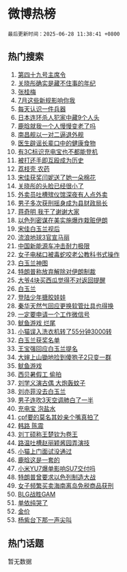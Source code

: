 # 微博热榜

`最后更新时间：2025-06-28 11:38:41 +0800`

## 热门搜索

1. [第四十九号主席令](https://m.weibo.cn/search?containerid=100103type%3D1%26t%3D10%26q%3D%23%E7%AC%AC%E5%9B%9B%E5%8D%81%E4%B9%9D%E5%8F%B7%E4%B8%BB%E5%B8%AD%E4%BB%A4%23&stream_entry_id=51&isnewpage=1&extparam=seat%3D1%26filter_type%3Drealtimehot%26stream_entry_id%3D51%26q%3D%2523%25E7%25AC%25AC%25E5%259B%259B%25E5%258D%2581%25E4%25B9%259D%25E5%258F%25B7%25E4%25B8%25BB%25E5%25B8%25AD%25E4%25BB%25A4%2523%26dgr%3D0%26cate%3D10103%26c_type%3D51%26pos%3D0%26display_time%3D1751081920%26pre_seqid%3D17510819200130160203617)
1. [关晓彤确实是藏不住事的年纪](https://m.weibo.cn/search?containerid=100103type%3D1%26t%3D10%26q%3D%23%E5%85%B3%E6%99%93%E5%BD%A4%E7%A1%AE%E5%AE%9E%E6%98%AF%E8%97%8F%E4%B8%8D%E4%BD%8F%E4%BA%8B%E7%9A%84%E5%B9%B4%E7%BA%AA%23&stream_entry_id=31&isnewpage=1&extparam=seat%3D1%26realpos%3D1%26q%3D%2523%25E5%2585%25B3%25E6%2599%2593%25E5%25BD%25A4%25E7%25A1%25AE%25E5%25AE%259E%25E6%2598%25AF%25E8%2597%258F%25E4%25B8%258D%25E4%25BD%258F%25E4%25BA%258B%25E7%259A%2584%25E5%25B9%25B4%25E7%25BA%25AA%2523%26dgr%3D0%26band_rank%3D1%26filter_type%3Drealtimehot%26flag%3D1%26lcate%3D5001%26c_type%3D31%26cate%3D5001%26stream_entry_id%3D31%26pos%3D0%26display_time%3D1751081920%26pre_seqid%3D17510819200130160203617)
1. [张桂梅](https://m.weibo.cn/search?containerid=100103type%3D1%26t%3D10%26q%3D%E5%BC%A0%E6%A1%82%E6%A2%85&stream_entry_id=31&isnewpage=1&extparam=seat%3D1%26realpos%3D2%26q%3D%25E5%25BC%25A0%25E6%25A1%2582%25E6%25A2%2585%26dgr%3D0%26band_rank%3D2%26filter_type%3Drealtimehot%26flag%3D16%26lcate%3D5001%26c_type%3D31%26cate%3D5001%26stream_entry_id%3D31%26pos%3D1%26display_time%3D1751081920%26pre_seqid%3D17510819200130160203617)
1. [7月这些新规影响你我](https://m.weibo.cn/search?containerid=100103type%3D1%26t%3D10%26q%3D%237%E6%9C%88%E8%BF%99%E4%BA%9B%E6%96%B0%E8%A7%84%E5%BD%B1%E5%93%8D%E4%BD%A0%E6%88%91%23&stream_entry_id=31&isnewpage=1&extparam=seat%3D1%26realpos%3D3%26q%3D%25237%25E6%259C%2588%25E8%25BF%2599%25E4%25BA%259B%25E6%2596%25B0%25E8%25A7%2584%25E5%25BD%25B1%25E5%2593%258D%25E4%25BD%25A0%25E6%2588%2591%2523%26dgr%3D0%26band_rank%3D3%26filter_type%3Drealtimehot%26flag%3D0%26lcate%3D5001%26c_type%3D31%26cate%3D5001%26stream_entry_id%3D31%26pos%3D2%26display_time%3D1751081920%26pre_seqid%3D17510819200130160203617)
1. [每天认识一件兵器](https://m.weibo.cn/search?containerid=100103type%3D1%26t%3D10%26q%3D%23%E6%AF%8F%E5%A4%A9%E8%AE%A4%E8%AF%86%E4%B8%80%E4%BB%B6%E5%85%B5%E5%99%A8%23&stream_entry_id=31&isnewpage=1&extparam=seat%3D1%26stream_entry_id%3D31%26q%3D%2523%25E6%25AF%258F%25E5%25A4%25A9%25E8%25AE%25A4%25E8%25AF%2586%25E4%25B8%2580%25E4%25BB%25B6%25E5%2585%25B5%25E5%2599%25A8%2523%26dgr%3D0%26band_rank%3D4%26filter_type%3Drealtimehot%26is_ad_pos%3D1%26lcate%3D5001%26adid%3D292120%26cate%3D5001%26pos%3D3%26c_type%3D31%26display_time%3D1751081920%26pre_seqid%3D17510819200130160203617)
1. [日本连环杀人犯家中藏9个人头](https://m.weibo.cn/search?containerid=100103type%3D1%26t%3D10%26q%3D%23%E6%97%A5%E6%9C%AC%E8%BF%9E%E7%8E%AF%E6%9D%80%E4%BA%BA%E7%8A%AF%E5%AE%B6%E4%B8%AD%E8%97%8F9%E4%B8%AA%E4%BA%BA%E5%A4%B4%23&stream_entry_id=31&isnewpage=1&extparam=seat%3D1%26realpos%3D4%26q%3D%2523%25E6%2597%25A5%25E6%259C%25AC%25E8%25BF%259E%25E7%258E%25AF%25E6%259D%2580%25E4%25BA%25BA%25E7%258A%25AF%25E5%25AE%25B6%25E4%25B8%25AD%25E8%2597%258F9%25E4%25B8%25AA%25E4%25BA%25BA%25E5%25A4%25B4%2523%26dgr%3D0%26band_rank%3D4%26filter_type%3Drealtimehot%26flag%3D2%26lcate%3D5001%26c_type%3D31%26cate%3D5001%26stream_entry_id%3D31%26pos%3D4%26display_time%3D1751081920%26pre_seqid%3D17510819200130160203617)
1. [鹿晗就我一个人慢慢变老了吗](https://m.weibo.cn/search?containerid=100103type%3D1%26t%3D10%26q%3D%23%E9%B9%BF%E6%99%97%E5%B0%B1%E6%88%91%E4%B8%80%E4%B8%AA%E4%BA%BA%E6%85%A2%E6%85%A2%E5%8F%98%E8%80%81%E4%BA%86%E5%90%97%23&stream_entry_id=31&isnewpage=1&extparam=seat%3D1%26realpos%3D5%26q%3D%2523%25E9%25B9%25BF%25E6%2599%2597%25E5%25B0%25B1%25E6%2588%2591%25E4%25B8%2580%25E4%25B8%25AA%25E4%25BA%25BA%25E6%2585%25A2%25E6%2585%25A2%25E5%258F%2598%25E8%2580%2581%25E4%25BA%2586%25E5%2590%2597%2523%26dgr%3D0%26band_rank%3D5%26filter_type%3Drealtimehot%26flag%3D2%26lcate%3D5001%26c_type%3D31%26cate%3D5001%26stream_entry_id%3D31%26pos%3D5%26display_time%3D1751081920%26pre_seqid%3D17510819200130160203617)
1. [南昌舰以一对二逼退外舰](https://m.weibo.cn/search?containerid=100103type%3D1%26t%3D10%26q%3D%23%E5%8D%97%E6%98%8C%E8%88%B0%E4%BB%A5%E4%B8%80%E5%AF%B9%E4%BA%8C%E9%80%BC%E9%80%80%E5%A4%96%E8%88%B0%23&stream_entry_id=31&isnewpage=1&extparam=seat%3D1%26realpos%3D6%26q%3D%2523%25E5%258D%2597%25E6%2598%258C%25E8%2588%25B0%25E4%25BB%25A5%25E4%25B8%2580%25E5%25AF%25B9%25E4%25BA%258C%25E9%2580%25BC%25E9%2580%2580%25E5%25A4%2596%25E8%2588%25B0%2523%26dgr%3D0%26band_rank%3D6%26filter_type%3Drealtimehot%26flag%3D1%26lcate%3D5001%26c_type%3D31%26cate%3D5001%26stream_entry_id%3D31%26pos%3D6%26display_time%3D1751081920%26pre_seqid%3D17510819200130160203617)
1. [医生辟谣长辈口中的健康食物](https://m.weibo.cn/search?containerid=100103type%3D1%26t%3D10%26q%3D%23%E5%8C%BB%E7%94%9F%E8%BE%9F%E8%B0%A3%E9%95%BF%E8%BE%88%E5%8F%A3%E4%B8%AD%E7%9A%84%E5%81%A5%E5%BA%B7%E9%A3%9F%E7%89%A9%23&stream_entry_id=31&isnewpage=1&extparam=seat%3D1%26stream_entry_id%3D31%26q%3D%2523%25E5%258C%25BB%25E7%2594%259F%25E8%25BE%259F%25E8%25B0%25A3%25E9%2595%25BF%25E8%25BE%2588%25E5%258F%25A3%25E4%25B8%25AD%25E7%259A%2584%25E5%2581%25A5%25E5%25BA%25B7%25E9%25A3%259F%25E7%2589%25A9%2523%26dgr%3D0%26band_rank%3D7%26filter_type%3Drealtimehot%26is_ad_pos%3D1%26lcate%3D5001%26adid%3D292264%26cate%3D5001%26pos%3D7%26c_type%3D31%26display_time%3D1751081920%26pre_seqid%3D17510819200130160203617)
1. [有3C标识充电宝也不都能登机](https://m.weibo.cn/search?containerid=100103type%3D1%26t%3D10%26q%3D%23%E6%9C%893C%E6%A0%87%E8%AF%86%E5%85%85%E7%94%B5%E5%AE%9D%E4%B9%9F%E4%B8%8D%E9%83%BD%E8%83%BD%E7%99%BB%E6%9C%BA%23&stream_entry_id=31&isnewpage=1&extparam=seat%3D1%26realpos%3D7%26q%3D%2523%25E6%259C%25893C%25E6%25A0%2587%25E8%25AF%2586%25E5%2585%2585%25E7%2594%25B5%25E5%25AE%259D%25E4%25B9%259F%25E4%25B8%258D%25E9%2583%25BD%25E8%2583%25BD%25E7%2599%25BB%25E6%259C%25BA%2523%26dgr%3D0%26band_rank%3D7%26filter_type%3Drealtimehot%26flag%3D1%26lcate%3D5001%26c_type%3D31%26cate%3D5001%26stream_entry_id%3D31%26pos%3D8%26display_time%3D1751081920%26pre_seqid%3D17510819200130160203617)
1. [被打还手即互殴成为历史](https://m.weibo.cn/search?containerid=100103type%3D1%26t%3D10%26q%3D%23%E8%A2%AB%E6%89%93%E8%BF%98%E6%89%8B%E5%8D%B3%E4%BA%92%E6%AE%B4%E6%88%90%E4%B8%BA%E5%8E%86%E5%8F%B2%23&stream_entry_id=31&isnewpage=1&extparam=seat%3D1%26realpos%3D8%26q%3D%2523%25E8%25A2%25AB%25E6%2589%2593%25E8%25BF%2598%25E6%2589%258B%25E5%258D%25B3%25E4%25BA%2592%25E6%25AE%25B4%25E6%2588%2590%25E4%25B8%25BA%25E5%258E%2586%25E5%258F%25B2%2523%26dgr%3D0%26band_rank%3D8%26filter_type%3Drealtimehot%26flag%3D0%26lcate%3D5001%26c_type%3D31%26cate%3D5001%26stream_entry_id%3D31%26pos%3D9%26display_time%3D1751081920%26pre_seqid%3D17510819200130160203617)
1. [荔枝壳 农药](https://m.weibo.cn/search?containerid=100103type%3D1%26t%3D10%26q%3D%E8%8D%94%E6%9E%9D%E5%A3%B3+%E5%86%9C%E8%8D%AF&stream_entry_id=31&isnewpage=1&extparam=seat%3D1%26realpos%3D9%26q%3D%25E8%258D%2594%25E6%259E%259D%25E5%25A3%25B3%2520%25E5%2586%259C%25E8%258D%25AF%26dgr%3D0%26band_rank%3D9%26filter_type%3Drealtimehot%26flag%3D0%26lcate%3D5001%26c_type%3D31%26cate%3D5001%26stream_entry_id%3D31%26pos%3D10%26display_time%3D1751081920%26pre_seqid%3D17510819200130160203617)
1. [宋佳获奖闫妮送了她一朵棉花](https://m.weibo.cn/search?containerid=100103type%3D1%26t%3D10%26q%3D%23%E5%AE%8B%E4%BD%B3%E8%8E%B7%E5%A5%96%E9%97%AB%E5%A6%AE%E9%80%81%E4%BA%86%E5%A5%B9%E4%B8%80%E6%9C%B5%E6%A3%89%E8%8A%B1%23&stream_entry_id=31&isnewpage=1&extparam=seat%3D1%26realpos%3D10%26q%3D%2523%25E5%25AE%258B%25E4%25BD%25B3%25E8%258E%25B7%25E5%25A5%2596%25E9%2597%25AB%25E5%25A6%25AE%25E9%2580%2581%25E4%25BA%2586%25E5%25A5%25B9%25E4%25B8%2580%25E6%259C%25B5%25E6%25A3%2589%25E8%258A%25B1%2523%26dgr%3D0%26band_rank%3D10%26filter_type%3Drealtimehot%26flag%3D0%26lcate%3D5001%26c_type%3D31%26cate%3D5001%26stream_entry_id%3D31%26pos%3D11%26display_time%3D1751081920%26pre_seqid%3D17510819200130160203617)
1. [关晓彤的头脸已经很小了](https://m.weibo.cn/search?containerid=100103type%3D1%26t%3D10%26q%3D%23%E5%85%B3%E6%99%93%E5%BD%A4%E7%9A%84%E5%A4%B4%E8%84%B8%E5%B7%B2%E7%BB%8F%E5%BE%88%E5%B0%8F%E4%BA%86%23&stream_entry_id=31&isnewpage=1&extparam=seat%3D1%26realpos%3D11%26q%3D%2523%25E5%2585%25B3%25E6%2599%2593%25E5%25BD%25A4%25E7%259A%2584%25E5%25A4%25B4%25E8%2584%25B8%25E5%25B7%25B2%25E7%25BB%258F%25E5%25BE%2588%25E5%25B0%258F%25E4%25BA%2586%2523%26dgr%3D0%26band_rank%3D11%26filter_type%3Drealtimehot%26flag%3D1%26lcate%3D5001%26c_type%3D31%26cate%3D5001%26stream_entry_id%3D31%26pos%3D12%26display_time%3D1751081920%26pre_seqid%3D17510819200130160203617)
1. [外卖员吐槽殡仪馆深夜有人点外卖](https://m.weibo.cn/search?containerid=100103type%3D1%26t%3D10%26q%3D%23%E5%A4%96%E5%8D%96%E5%91%98%E5%90%90%E6%A7%BD%E6%AE%A1%E4%BB%AA%E9%A6%86%E6%B7%B1%E5%A4%9C%E6%9C%89%E4%BA%BA%E7%82%B9%E5%A4%96%E5%8D%96%23&stream_entry_id=31&isnewpage=1&extparam=seat%3D1%26realpos%3D12%26q%3D%2523%25E5%25A4%2596%25E5%258D%2596%25E5%2591%2598%25E5%2590%2590%25E6%25A7%25BD%25E6%25AE%25A1%25E4%25BB%25AA%25E9%25A6%2586%25E6%25B7%25B1%25E5%25A4%259C%25E6%259C%2589%25E4%25BA%25BA%25E7%2582%25B9%25E5%25A4%2596%25E5%258D%2596%2523%26dgr%3D0%26band_rank%3D12%26filter_type%3Drealtimehot%26flag%3D1%26lcate%3D5001%26c_type%3D31%26cate%3D5001%26stream_entry_id%3D31%26pos%3D13%26display_time%3D1751081920%26pre_seqid%3D17510819200130160203617)
1. [男子多次获刑摇身成为县财政局长](https://m.weibo.cn/search?containerid=100103type%3D1%26t%3D10%26q%3D%23%E7%94%B7%E5%AD%90%E5%A4%9A%E6%AC%A1%E8%8E%B7%E5%88%91%E6%91%87%E8%BA%AB%E6%88%90%E4%B8%BA%E5%8E%BF%E8%B4%A2%E6%94%BF%E5%B1%80%E9%95%BF%23&stream_entry_id=31&isnewpage=1&extparam=seat%3D1%26realpos%3D13%26q%3D%2523%25E7%2594%25B7%25E5%25AD%2590%25E5%25A4%259A%25E6%25AC%25A1%25E8%258E%25B7%25E5%2588%2591%25E6%2591%2587%25E8%25BA%25AB%25E6%2588%2590%25E4%25B8%25BA%25E5%258E%25BF%25E8%25B4%25A2%25E6%2594%25BF%25E5%25B1%2580%25E9%2595%25BF%2523%26dgr%3D0%26band_rank%3D13%26filter_type%3Drealtimehot%26flag%3D1%26lcate%3D5001%26c_type%3D31%26cate%3D5001%26stream_entry_id%3D31%26pos%3D14%26display_time%3D1751081920%26pre_seqid%3D17510819200130160203617)
1. [蒋奇明 我干了谢谢大家](https://m.weibo.cn/search?containerid=100103type%3D1%26t%3D10%26q%3D%E8%92%8B%E5%A5%87%E6%98%8E+%E6%88%91%E5%B9%B2%E4%BA%86%E8%B0%A2%E8%B0%A2%E5%A4%A7%E5%AE%B6&stream_entry_id=31&isnewpage=1&extparam=seat%3D1%26realpos%3D14%26q%3D%25E8%2592%258B%25E5%25A5%2587%25E6%2598%258E%2520%25E6%2588%2591%25E5%25B9%25B2%25E4%25BA%2586%25E8%25B0%25A2%25E8%25B0%25A2%25E5%25A4%25A7%25E5%25AE%25B6%26dgr%3D0%26band_rank%3D14%26filter_type%3Drealtimehot%26flag%3D1%26lcate%3D5001%26c_type%3D31%26cate%3D5001%26stream_entry_id%3D31%26pos%3D15%26display_time%3D1751081920%26pre_seqid%3D17510819200130160203617)
1. [以色列密谋在美实施爆炸栽赃伊朗](https://m.weibo.cn/search?containerid=100103type%3D1%26t%3D10%26q%3D%23%E4%BB%A5%E8%89%B2%E5%88%97%E5%AF%86%E8%B0%8B%E5%9C%A8%E7%BE%8E%E5%AE%9E%E6%96%BD%E7%88%86%E7%82%B8%E6%A0%BD%E8%B5%83%E4%BC%8A%E6%9C%97%23&stream_entry_id=31&isnewpage=1&extparam=seat%3D1%26realpos%3D15%26q%3D%2523%25E4%25BB%25A5%25E8%2589%25B2%25E5%2588%2597%25E5%25AF%2586%25E8%25B0%258B%25E5%259C%25A8%25E7%25BE%258E%25E5%25AE%259E%25E6%2596%25BD%25E7%2588%2586%25E7%2582%25B8%25E6%25A0%25BD%25E8%25B5%2583%25E4%25BC%258A%25E6%259C%2597%2523%26dgr%3D0%26band_rank%3D15%26filter_type%3Drealtimehot%26flag%3D1%26lcate%3D5001%26c_type%3D31%26cate%3D5001%26stream_entry_id%3D31%26pos%3D16%26display_time%3D1751081920%26pre_seqid%3D17510819200130160203617)
1. [宋佳白玉兰视后](https://m.weibo.cn/search?containerid=100103type%3D1%26t%3D10%26q%3D%E5%AE%8B%E4%BD%B3%E7%99%BD%E7%8E%89%E5%85%B0%E8%A7%86%E5%90%8E&stream_entry_id=31&isnewpage=1&extparam=seat%3D1%26realpos%3D16%26q%3D%25E5%25AE%258B%25E4%25BD%25B3%25E7%2599%25BD%25E7%258E%2589%25E5%2585%25B0%25E8%25A7%2586%25E5%2590%258E%26dgr%3D0%26band_rank%3D16%26filter_type%3Drealtimehot%26flag%3D2%26lcate%3D5001%26c_type%3D31%26cate%3D5001%26stream_entry_id%3D31%26pos%3D17%26display_time%3D1751081920%26pre_seqid%3D17510819200130160203617)
1. [流浪地球3官宣马丽](https://m.weibo.cn/search?containerid=100103type%3D1%26t%3D10%26q%3D%23%E6%B5%81%E6%B5%AA%E5%9C%B0%E7%90%833%E5%AE%98%E5%AE%A3%E9%A9%AC%E4%B8%BD%23&stream_entry_id=31&isnewpage=1&extparam=seat%3D1%26realpos%3D17%26q%3D%2523%25E6%25B5%2581%25E6%25B5%25AA%25E5%259C%25B0%25E7%2590%25833%25E5%25AE%2598%25E5%25AE%25A3%25E9%25A9%25AC%25E4%25B8%25BD%2523%26dgr%3D0%26band_rank%3D17%26filter_type%3Drealtimehot%26flag%3D1%26lcate%3D5001%26c_type%3D31%26cate%3D5001%26stream_entry_id%3D31%26pos%3D18%26display_time%3D1751081920%26pre_seqid%3D17510819200130160203617)
1. [中国新能源车冲击耐力极限](https://m.weibo.cn/search?containerid=100103type%3D1%26t%3D10%26q%3D%23%E4%B8%AD%E5%9B%BD%E6%96%B0%E8%83%BD%E6%BA%90%E8%BD%A6%E5%86%B2%E5%87%BB%E8%80%90%E5%8A%9B%E6%9E%81%E9%99%90%23&stream_entry_id=31&isnewpage=1&extparam=seat%3D1%26realpos%3D18%26q%3D%2523%25E4%25B8%25AD%25E5%259B%25BD%25E6%2596%25B0%25E8%2583%25BD%25E6%25BA%2590%25E8%25BD%25A6%25E5%2586%25B2%25E5%2587%25BB%25E8%2580%2590%25E5%258A%259B%25E6%259E%2581%25E9%2599%2590%2523%26dgr%3D0%26band_rank%3D18%26filter_type%3Drealtimehot%26flag%3D1%26lcate%3D5001%26c_type%3D31%26cate%3D5001%26stream_entry_id%3D31%26pos%3D19%26display_time%3D1751081920%26pre_seqid%3D17510819200130160203617)
1. [女子电梯口被毒蛇咬老公教科书式操作](https://m.weibo.cn/search?containerid=100103type%3D1%26t%3D10%26q%3D%23%E5%A5%B3%E5%AD%90%E7%94%B5%E6%A2%AF%E5%8F%A3%E8%A2%AB%E6%AF%92%E8%9B%87%E5%92%AC%E8%80%81%E5%85%AC%E6%95%99%E7%A7%91%E4%B9%A6%E5%BC%8F%E6%93%8D%E4%BD%9C%23&stream_entry_id=31&isnewpage=1&extparam=seat%3D1%26realpos%3D19%26q%3D%2523%25E5%25A5%25B3%25E5%25AD%2590%25E7%2594%25B5%25E6%25A2%25AF%25E5%258F%25A3%25E8%25A2%25AB%25E6%25AF%2592%25E8%259B%2587%25E5%2592%25AC%25E8%2580%2581%25E5%2585%25AC%25E6%2595%2599%25E7%25A7%2591%25E4%25B9%25A6%25E5%25BC%258F%25E6%2593%258D%25E4%25BD%259C%2523%26dgr%3D0%26band_rank%3D19%26filter_type%3Drealtimehot%26flag%3D0%26lcate%3D5001%26c_type%3D31%26cate%3D5001%26stream_entry_id%3D31%26pos%3D20%26display_time%3D1751081920%26pre_seqid%3D17510819200130160203617)
1. [白玉兰神图](https://m.weibo.cn/search?containerid=100103type%3D1%26t%3D10%26q%3D%E7%99%BD%E7%8E%89%E5%85%B0%E7%A5%9E%E5%9B%BE&stream_entry_id=31&isnewpage=1&extparam=seat%3D1%26realpos%3D20%26q%3D%25E7%2599%25BD%25E7%258E%2589%25E5%2585%25B0%25E7%25A5%259E%25E5%259B%25BE%26dgr%3D0%26band_rank%3D20%26filter_type%3Drealtimehot%26flag%3D0%26lcate%3D5001%26c_type%3D31%26cate%3D5001%26stream_entry_id%3D31%26pos%3D21%26display_time%3D1751081920%26pre_seqid%3D17510819200130160203617)
1. [特朗普称放弃解除对伊朗制裁](https://m.weibo.cn/search?containerid=100103type%3D1%26t%3D10%26q%3D%23%E7%89%B9%E6%9C%97%E6%99%AE%E7%A7%B0%E6%94%BE%E5%BC%83%E8%A7%A3%E9%99%A4%E5%AF%B9%E4%BC%8A%E6%9C%97%E5%88%B6%E8%A3%81%23&stream_entry_id=31&isnewpage=1&extparam=seat%3D1%26realpos%3D21%26q%3D%2523%25E7%2589%25B9%25E6%259C%2597%25E6%2599%25AE%25E7%25A7%25B0%25E6%2594%25BE%25E5%25BC%2583%25E8%25A7%25A3%25E9%2599%25A4%25E5%25AF%25B9%25E4%25BC%258A%25E6%259C%2597%25E5%2588%25B6%25E8%25A3%2581%2523%26dgr%3D0%26band_rank%3D21%26filter_type%3Drealtimehot%26flag%3D0%26lcate%3D5001%26c_type%3D31%26cate%3D5001%26stream_entry_id%3D31%26pos%3D22%26display_time%3D1751081920%26pre_seqid%3D17510819200130160203617)
1. [大爷4块买西瓜觉得不对返回提醒](https://m.weibo.cn/search?containerid=100103type%3D1%26t%3D10%26q%3D%23%E5%A4%A7%E7%88%B74%E5%9D%97%E4%B9%B0%E8%A5%BF%E7%93%9C%E8%A7%89%E5%BE%97%E4%B8%8D%E5%AF%B9%E8%BF%94%E5%9B%9E%E6%8F%90%E9%86%92%23&stream_entry_id=31&isnewpage=1&extparam=seat%3D1%26realpos%3D22%26q%3D%2523%25E5%25A4%25A7%25E7%2588%25B74%25E5%259D%2597%25E4%25B9%25B0%25E8%25A5%25BF%25E7%2593%259C%25E8%25A7%2589%25E5%25BE%2597%25E4%25B8%258D%25E5%25AF%25B9%25E8%25BF%2594%25E5%259B%259E%25E6%258F%2590%25E9%2586%2592%2523%26dgr%3D0%26band_rank%3D22%26filter_type%3Drealtimehot%26flag%3D1%26lcate%3D5001%26c_type%3D31%26cate%3D5001%26stream_entry_id%3D31%26pos%3D23%26display_time%3D1751081920%26pre_seqid%3D17510819200130160203617)
1. [白玉兰](https://m.weibo.cn/search?containerid=100103type%3D1%26t%3D10%26q%3D%E7%99%BD%E7%8E%89%E5%85%B0&stream_entry_id=31&isnewpage=1&extparam=seat%3D1%26realpos%3D23%26q%3D%25E7%2599%25BD%25E7%258E%2589%25E5%2585%25B0%26dgr%3D0%26band_rank%3D23%26filter_type%3Drealtimehot%26flag%3D0%26lcate%3D5001%26c_type%3D31%26cate%3D5001%26stream_entry_id%3D31%26pos%3D24%26display_time%3D1751081920%26pre_seqid%3D17510819200130160203617)
1. [登陆少年搪胶娃娃](https://m.weibo.cn/search?containerid=100103type%3D1%26t%3D10%26q%3D%23%E7%99%BB%E9%99%86%E5%B0%91%E5%B9%B4%E6%90%AA%E8%83%B6%E5%A8%83%E5%A8%83%23&stream_entry_id=31&isnewpage=1&extparam=seat%3D1%26realpos%3D24%26q%3D%2523%25E7%2599%25BB%25E9%2599%2586%25E5%25B0%2591%25E5%25B9%25B4%25E6%2590%25AA%25E8%2583%25B6%25E5%25A8%2583%25E5%25A8%2583%2523%26dgr%3D0%26band_rank%3D24%26filter_type%3Drealtimehot%26flag%3D1%26lcate%3D5001%26c_type%3D31%26cate%3D5001%26stream_entry_id%3D31%26pos%3D25%26display_time%3D1751081920%26pre_seqid%3D17510819200130160203617)
1. [秦华天然气回应更换软管灶具也得换](https://m.weibo.cn/search?containerid=100103type%3D1%26t%3D10%26q%3D%23%E7%A7%A6%E5%8D%8E%E5%A4%A9%E7%84%B6%E6%B0%94%E5%9B%9E%E5%BA%94%E6%9B%B4%E6%8D%A2%E8%BD%AF%E7%AE%A1%E7%81%B6%E5%85%B7%E4%B9%9F%E5%BE%97%E6%8D%A2%23&stream_entry_id=31&isnewpage=1&extparam=seat%3D1%26realpos%3D25%26q%3D%2523%25E7%25A7%25A6%25E5%258D%258E%25E5%25A4%25A9%25E7%2584%25B6%25E6%25B0%2594%25E5%259B%259E%25E5%25BA%2594%25E6%259B%25B4%25E6%258D%25A2%25E8%25BD%25AF%25E7%25AE%25A1%25E7%2581%25B6%25E5%2585%25B7%25E4%25B9%259F%25E5%25BE%2597%25E6%258D%25A2%2523%26dgr%3D0%26band_rank%3D25%26filter_type%3Drealtimehot%26flag%3D1%26lcate%3D5001%26c_type%3D31%26cate%3D5001%26stream_entry_id%3D31%26pos%3D26%26display_time%3D1751081920%26pre_seqid%3D17510819200130160203617)
1. [一定要申请一个工作微信号](https://m.weibo.cn/search?containerid=100103type%3D1%26t%3D10%26q%3D%E4%B8%80%E5%AE%9A%E8%A6%81%E7%94%B3%E8%AF%B7%E4%B8%80%E4%B8%AA%E5%B7%A5%E4%BD%9C%E5%BE%AE%E4%BF%A1%E5%8F%B7&stream_entry_id=31&isnewpage=1&extparam=seat%3D1%26realpos%3D26%26q%3D%25E4%25B8%2580%25E5%25AE%259A%25E8%25A6%2581%25E7%2594%25B3%25E8%25AF%25B7%25E4%25B8%2580%25E4%25B8%25AA%25E5%25B7%25A5%25E4%25BD%259C%25E5%25BE%25AE%25E4%25BF%25A1%25E5%258F%25B7%26dgr%3D0%26band_rank%3D26%26filter_type%3Drealtimehot%26flag%3D1%26lcate%3D5001%26c_type%3D31%26cate%3D5001%26stream_entry_id%3D31%26pos%3D27%26display_time%3D1751081920%26pre_seqid%3D17510819200130160203617)
1. [鱿鱼游戏 烂尾](https://m.weibo.cn/search?containerid=100103type%3D1%26t%3D10%26q%3D%E9%B1%BF%E9%B1%BC%E6%B8%B8%E6%88%8F+%E7%83%82%E5%B0%BE&stream_entry_id=31&isnewpage=1&extparam=seat%3D1%26realpos%3D27%26q%3D%25E9%25B1%25BF%25E9%25B1%25BC%25E6%25B8%25B8%25E6%2588%258F%2520%25E7%2583%2582%25E5%25B0%25BE%26dgr%3D0%26band_rank%3D27%26filter_type%3Drealtimehot%26flag%3D1%26lcate%3D5001%26c_type%3D31%26cate%3D5001%26stream_entry_id%3D31%26pos%3D28%26display_time%3D1751081920%26pre_seqid%3D17510819200130160203617)
1. [小猫误入洗衣机转了55分钟3000转](https://m.weibo.cn/search?containerid=100103type%3D1%26t%3D10%26q%3D%23%E5%B0%8F%E7%8C%AB%E8%AF%AF%E5%85%A5%E6%B4%97%E8%A1%A3%E6%9C%BA%E8%BD%AC%E4%BA%8655%E5%88%86%E9%92%9F3000%E8%BD%AC%23&stream_entry_id=31&isnewpage=1&extparam=seat%3D1%26realpos%3D28%26q%3D%2523%25E5%25B0%258F%25E7%258C%25AB%25E8%25AF%25AF%25E5%2585%25A5%25E6%25B4%2597%25E8%25A1%25A3%25E6%259C%25BA%25E8%25BD%25AC%25E4%25BA%258655%25E5%2588%2586%25E9%2592%259F3000%25E8%25BD%25AC%2523%26dgr%3D0%26band_rank%3D28%26filter_type%3Drealtimehot%26flag%3D0%26lcate%3D5001%26c_type%3D31%26cate%3D5001%26stream_entry_id%3D31%26pos%3D29%26display_time%3D1751081920%26pre_seqid%3D17510819200130160203617)
1. [白玉兰获奖名单](https://m.weibo.cn/search?containerid=100103type%3D1%26t%3D10%26q%3D%23%E7%99%BD%E7%8E%89%E5%85%B0%E8%8E%B7%E5%A5%96%E5%90%8D%E5%8D%95%23&stream_entry_id=31&isnewpage=1&extparam=seat%3D1%26realpos%3D29%26q%3D%2523%25E7%2599%25BD%25E7%258E%2589%25E5%2585%25B0%25E8%258E%25B7%25E5%25A5%2596%25E5%2590%258D%25E5%258D%2595%2523%26dgr%3D0%26band_rank%3D29%26filter_type%3Drealtimehot%26flag%3D0%26lcate%3D5001%26c_type%3D31%26cate%3D5001%26stream_entry_id%3D31%26pos%3D30%26display_time%3D1751081920%26pre_seqid%3D17510819200130160203617)
1. [王宝强回应白玉兰提名](https://m.weibo.cn/search?containerid=100103type%3D1%26t%3D10%26q%3D%23%E7%8E%8B%E5%AE%9D%E5%BC%BA%E5%9B%9E%E5%BA%94%E7%99%BD%E7%8E%89%E5%85%B0%E6%8F%90%E5%90%8D%23&stream_entry_id=31&isnewpage=1&extparam=seat%3D1%26realpos%3D30%26q%3D%2523%25E7%258E%258B%25E5%25AE%259D%25E5%25BC%25BA%25E5%259B%259E%25E5%25BA%2594%25E7%2599%25BD%25E7%258E%2589%25E5%2585%25B0%25E6%258F%2590%25E5%2590%258D%2523%26dgr%3D0%26band_rank%3D30%26filter_type%3Drealtimehot%26flag%3D1%26lcate%3D5001%26c_type%3D31%26cate%3D5001%26stream_entry_id%3D31%26pos%3D31%26display_time%3D1751081920%26pre_seqid%3D17510819200130160203617)
1. [大婶上山锄地捡到傻狍子2只变一群](https://m.weibo.cn/search?containerid=100103type%3D1%26t%3D10%26q%3D%23%E5%A4%A7%E5%A9%B6%E4%B8%8A%E5%B1%B1%E9%94%84%E5%9C%B0%E6%8D%A1%E5%88%B0%E5%82%BB%E7%8B%8D%E5%AD%902%E5%8F%AA%E5%8F%98%E4%B8%80%E7%BE%A4%23&stream_entry_id=31&isnewpage=1&extparam=seat%3D1%26realpos%3D31%26q%3D%2523%25E5%25A4%25A7%25E5%25A9%25B6%25E4%25B8%258A%25E5%25B1%25B1%25E9%2594%2584%25E5%259C%25B0%25E6%258D%25A1%25E5%2588%25B0%25E5%2582%25BB%25E7%258B%258D%25E5%25AD%25902%25E5%258F%25AA%25E5%258F%2598%25E4%25B8%2580%25E7%25BE%25A4%2523%26dgr%3D0%26band_rank%3D31%26filter_type%3Drealtimehot%26flag%3D0%26lcate%3D5001%26c_type%3D31%26cate%3D5001%26stream_entry_id%3D31%26pos%3D32%26display_time%3D1751081920%26pre_seqid%3D17510819200130160203617)
1. [鱿鱼游戏](https://m.weibo.cn/search?containerid=100103type%3D1%26t%3D10%26q%3D%E9%B1%BF%E9%B1%BC%E6%B8%B8%E6%88%8F&stream_entry_id=31&isnewpage=1&extparam=seat%3D1%26realpos%3D32%26q%3D%25E9%25B1%25BF%25E9%25B1%25BC%25E6%25B8%25B8%25E6%2588%258F%26dgr%3D0%26band_rank%3D32%26filter_type%3Drealtimehot%26flag%3D1%26lcate%3D5001%26c_type%3D31%26cate%3D5001%26stream_entry_id%3D31%26pos%3D33%26display_time%3D1751081920%26pre_seqid%3D17510819200130160203617)
1. [西贝暑假工 偷拍](https://m.weibo.cn/search?containerid=100103type%3D1%26t%3D10%26q%3D%E8%A5%BF%E8%B4%9D%E6%9A%91%E5%81%87%E5%B7%A5+%E5%81%B7%E6%8B%8D&stream_entry_id=31&isnewpage=1&extparam=seat%3D1%26realpos%3D33%26q%3D%25E8%25A5%25BF%25E8%25B4%259D%25E6%259A%2591%25E5%2581%2587%25E5%25B7%25A5%2520%25E5%2581%25B7%25E6%258B%258D%26dgr%3D0%26band_rank%3D33%26filter_type%3Drealtimehot%26flag%3D1%26lcate%3D5001%26c_type%3D31%26cate%3D5001%26stream_entry_id%3D31%26pos%3D34%26display_time%3D1751081920%26pre_seqid%3D17510819200130160203617)
1. [刘学义演古偶 大炮轰蚊子](https://m.weibo.cn/search?containerid=100103type%3D1%26t%3D10%26q%3D%E5%88%98%E5%AD%A6%E4%B9%89%E6%BC%94%E5%8F%A4%E5%81%B6+%E5%A4%A7%E7%82%AE%E8%BD%B0%E8%9A%8A%E5%AD%90&stream_entry_id=31&isnewpage=1&extparam=seat%3D1%26realpos%3D34%26q%3D%25E5%2588%2598%25E5%25AD%25A6%25E4%25B9%2589%25E6%25BC%2594%25E5%258F%25A4%25E5%2581%25B6%2520%25E5%25A4%25A7%25E7%2582%25AE%25E8%25BD%25B0%25E8%259A%258A%25E5%25AD%2590%26dgr%3D0%26band_rank%3D34%26filter_type%3Drealtimehot%26flag%3D1%26lcate%3D5001%26c_type%3D31%26cate%3D5001%26stream_entry_id%3D31%26pos%3D35%26display_time%3D1751081920%26pre_seqid%3D17510819200130160203617)
1. [刘亦菲没去白玉兰](https://m.weibo.cn/search?containerid=100103type%3D1%26t%3D10%26q%3D%23%E5%88%98%E4%BA%A6%E8%8F%B2%E6%B2%A1%E5%8E%BB%E7%99%BD%E7%8E%89%E5%85%B0%23&stream_entry_id=31&isnewpage=1&extparam=seat%3D1%26realpos%3D35%26q%3D%2523%25E5%2588%2598%25E4%25BA%25A6%25E8%258F%25B2%25E6%25B2%25A1%25E5%258E%25BB%25E7%2599%25BD%25E7%258E%2589%25E5%2585%25B0%2523%26dgr%3D0%26band_rank%3D35%26filter_type%3Drealtimehot%26flag%3D0%26lcate%3D5001%26c_type%3D31%26cate%3D5001%26stream_entry_id%3D31%26pos%3D36%26display_time%3D1751081920%26pre_seqid%3D17510819200130160203617)
1. [男子连吹3天空调肺白了一半](https://m.weibo.cn/search?containerid=100103type%3D1%26t%3D10%26q%3D%23%E7%94%B7%E5%AD%90%E8%BF%9E%E5%90%B93%E5%A4%A9%E7%A9%BA%E8%B0%83%E8%82%BA%E7%99%BD%E4%BA%86%E4%B8%80%E5%8D%8A%23&stream_entry_id=31&isnewpage=1&extparam=seat%3D1%26realpos%3D36%26q%3D%2523%25E7%2594%25B7%25E5%25AD%2590%25E8%25BF%259E%25E5%2590%25B93%25E5%25A4%25A9%25E7%25A9%25BA%25E8%25B0%2583%25E8%2582%25BA%25E7%2599%25BD%25E4%25BA%2586%25E4%25B8%2580%25E5%258D%258A%2523%26dgr%3D0%26band_rank%3D36%26filter_type%3Drealtimehot%26flag%3D0%26lcate%3D5001%26c_type%3D31%26cate%3D5001%26stream_entry_id%3D31%26pos%3D37%26display_time%3D1751081920%26pre_seqid%3D17510819200130160203617)
1. [充电宝 泡盐水](https://m.weibo.cn/search?containerid=100103type%3D1%26t%3D10%26q%3D%E5%85%85%E7%94%B5%E5%AE%9D+%E6%B3%A1%E7%9B%90%E6%B0%B4&stream_entry_id=31&isnewpage=1&extparam=seat%3D1%26realpos%3D37%26q%3D%25E5%2585%2585%25E7%2594%25B5%25E5%25AE%259D%2520%25E6%25B3%25A1%25E7%259B%2590%25E6%25B0%25B4%26dgr%3D0%26band_rank%3D37%26filter_type%3Drealtimehot%26flag%3D1%26lcate%3D5001%26c_type%3D31%26cate%3D5001%26stream_entry_id%3D31%26pos%3D38%26display_time%3D1751081920%26pre_seqid%3D17510819200130160203617)
1. [cpf要的莫名其妙亲个嘴真拍了](https://m.weibo.cn/search?containerid=100103type%3D1%26t%3D10%26q%3Dcpf%E8%A6%81%E7%9A%84%E8%8E%AB%E5%90%8D%E5%85%B6%E5%A6%99%E4%BA%B2%E4%B8%AA%E5%98%B4%E7%9C%9F%E6%8B%8D%E4%BA%86&stream_entry_id=31&isnewpage=1&extparam=seat%3D1%26realpos%3D38%26q%3Dcpf%25E8%25A6%2581%25E7%259A%2584%25E8%258E%25AB%25E5%2590%258D%25E5%2585%25B6%25E5%25A6%2599%25E4%25BA%25B2%25E4%25B8%25AA%25E5%2598%25B4%25E7%259C%259F%25E6%258B%258D%25E4%25BA%2586%26dgr%3D0%26band_rank%3D38%26filter_type%3Drealtimehot%26flag%3D1%26lcate%3D5001%26c_type%3D31%26cate%3D5001%26stream_entry_id%3D31%26pos%3D39%26display_time%3D1751081920%26pre_seqid%3D17510819200130160203617)
1. [韩路 陈震](https://m.weibo.cn/search?containerid=100103type%3D1%26t%3D10%26q%3D%E9%9F%A9%E8%B7%AF+%E9%99%88%E9%9C%87&stream_entry_id=31&isnewpage=1&extparam=seat%3D1%26realpos%3D39%26q%3D%25E9%259F%25A9%25E8%25B7%25AF%2520%25E9%2599%2588%25E9%259C%2587%26dgr%3D0%26band_rank%3D39%26filter_type%3Drealtimehot%26flag%3D0%26lcate%3D5001%26c_type%3D31%26cate%3D5001%26stream_entry_id%3D31%26pos%3D40%26display_time%3D1751081920%26pre_seqid%3D17510819200130160203617)
1. [刘丁硕称王楚钦为卷王](https://m.weibo.cn/search?containerid=100103type%3D1%26t%3D10%26q%3D%23%E5%88%98%E4%B8%81%E7%A1%95%E7%A7%B0%E7%8E%8B%E6%A5%9A%E9%92%A6%E4%B8%BA%E5%8D%B7%E7%8E%8B%23&stream_entry_id=31&isnewpage=1&extparam=seat%3D1%26realpos%3D40%26q%3D%2523%25E5%2588%2598%25E4%25B8%2581%25E7%25A1%2595%25E7%25A7%25B0%25E7%258E%258B%25E6%25A5%259A%25E9%2592%25A6%25E4%25B8%25BA%25E5%258D%25B7%25E7%258E%258B%2523%26dgr%3D0%26band_rank%3D40%26filter_type%3Drealtimehot%26flag%3D1%26lcate%3D5001%26c_type%3D31%26cate%3D5001%26stream_entry_id%3D31%26pos%3D41%26display_time%3D1751081920%26pre_seqid%3D17510819200130160203617)
1. [路温吐槽赵丽颖酱园弄演技](https://m.weibo.cn/search?containerid=100103type%3D1%26t%3D10%26q%3D%23%E8%B7%AF%E6%B8%A9%E5%90%90%E6%A7%BD%E8%B5%B5%E4%B8%BD%E9%A2%96%E9%85%B1%E5%9B%AD%E5%BC%84%E6%BC%94%E6%8A%80%23&stream_entry_id=31&isnewpage=1&extparam=seat%3D1%26realpos%3D41%26q%3D%2523%25E8%25B7%25AF%25E6%25B8%25A9%25E5%2590%2590%25E6%25A7%25BD%25E8%25B5%25B5%25E4%25B8%25BD%25E9%25A2%2596%25E9%2585%25B1%25E5%259B%25AD%25E5%25BC%2584%25E6%25BC%2594%25E6%258A%2580%2523%26dgr%3D0%26band_rank%3D41%26filter_type%3Drealtimehot%26flag%3D1%26lcate%3D5001%26c_type%3D31%26cate%3D5001%26stream_entry_id%3D31%26pos%3D42%26display_time%3D1751081920%26pre_seqid%3D17510819200130160203617)
1. [小猫上门面试没通过](https://m.weibo.cn/search?containerid=100103type%3D1%26t%3D10%26q%3D%23%E5%B0%8F%E7%8C%AB%E4%B8%8A%E9%97%A8%E9%9D%A2%E8%AF%95%E6%B2%A1%E9%80%9A%E8%BF%87%23&stream_entry_id=31&isnewpage=1&extparam=seat%3D1%26realpos%3D42%26q%3D%2523%25E5%25B0%258F%25E7%258C%25AB%25E4%25B8%258A%25E9%2597%25A8%25E9%259D%25A2%25E8%25AF%2595%25E6%25B2%25A1%25E9%2580%259A%25E8%25BF%2587%2523%26dgr%3D0%26band_rank%3D42%26filter_type%3Drealtimehot%26flag%3D1%26lcate%3D5001%26c_type%3D31%26cate%3D5001%26stream_entry_id%3D31%26pos%3D43%26display_time%3D1751081920%26pre_seqid%3D17510819200130160203617)
1. [鹿晗这是一套的](https://m.weibo.cn/search?containerid=100103type%3D1%26t%3D10%26q%3D%23%E9%B9%BF%E6%99%97%E8%BF%99%E6%98%AF%E4%B8%80%E5%A5%97%E7%9A%84%23&stream_entry_id=31&isnewpage=1&extparam=seat%3D1%26realpos%3D43%26q%3D%2523%25E9%25B9%25BF%25E6%2599%2597%25E8%25BF%2599%25E6%2598%25AF%25E4%25B8%2580%25E5%25A5%2597%25E7%259A%2584%2523%26dgr%3D0%26band_rank%3D43%26filter_type%3Drealtimehot%26flag%3D1%26lcate%3D5001%26c_type%3D31%26cate%3D5001%26stream_entry_id%3D31%26pos%3D44%26display_time%3D1751081920%26pre_seqid%3D17510819200130160203617)
1. [小米YU7爆单影响SU7交付吗](https://m.weibo.cn/search?containerid=100103type%3D1%26t%3D10%26q%3D%23%E5%B0%8F%E7%B1%B3YU7%E7%88%86%E5%8D%95%E5%BD%B1%E5%93%8DSU7%E4%BA%A4%E4%BB%98%E5%90%97%23&stream_entry_id=31&isnewpage=1&extparam=seat%3D1%26realpos%3D44%26q%3D%2523%25E5%25B0%258F%25E7%25B1%25B3YU7%25E7%2588%2586%25E5%258D%2595%25E5%25BD%25B1%25E5%2593%258DSU7%25E4%25BA%25A4%25E4%25BB%2598%25E5%2590%2597%2523%26dgr%3D0%26band_rank%3D44%26filter_type%3Drealtimehot%26flag%3D1%26lcate%3D5001%26c_type%3D31%26cate%3D5001%26stream_entry_id%3D31%26pos%3D45%26display_time%3D1751081920%26pre_seqid%3D17510819200130160203617)
1. [特朗普曾要求以色列制造大战](https://m.weibo.cn/search?containerid=100103type%3D1%26t%3D10%26q%3D%23%E7%89%B9%E6%9C%97%E6%99%AE%E6%9B%BE%E8%A6%81%E6%B1%82%E4%BB%A5%E8%89%B2%E5%88%97%E5%88%B6%E9%80%A0%E5%A4%A7%E6%88%98%23&stream_entry_id=31&isnewpage=1&extparam=seat%3D1%26realpos%3D45%26q%3D%2523%25E7%2589%25B9%25E6%259C%2597%25E6%2599%25AE%25E6%259B%25BE%25E8%25A6%2581%25E6%25B1%2582%25E4%25BB%25A5%25E8%2589%25B2%25E5%2588%2597%25E5%2588%25B6%25E9%2580%25A0%25E5%25A4%25A7%25E6%2588%2598%2523%26dgr%3D0%26band_rank%3D45%26filter_type%3Drealtimehot%26flag%3D1%26lcate%3D5001%26c_type%3D31%26cate%3D5001%26stream_entry_id%3D31%26pos%3D46%26display_time%3D1751081920%26pre_seqid%3D17510819200130160203617)
1. [女子频繁买卖海南离岛免税商品获刑](https://m.weibo.cn/search?containerid=100103type%3D1%26t%3D10%26q%3D%23%E5%A5%B3%E5%AD%90%E9%A2%91%E7%B9%81%E4%B9%B0%E5%8D%96%E6%B5%B7%E5%8D%97%E7%A6%BB%E5%B2%9B%E5%85%8D%E7%A8%8E%E5%95%86%E5%93%81%E8%8E%B7%E5%88%91%23&stream_entry_id=31&isnewpage=1&extparam=seat%3D1%26realpos%3D46%26q%3D%2523%25E5%25A5%25B3%25E5%25AD%2590%25E9%25A2%2591%25E7%25B9%2581%25E4%25B9%25B0%25E5%258D%2596%25E6%25B5%25B7%25E5%258D%2597%25E7%25A6%25BB%25E5%25B2%259B%25E5%2585%258D%25E7%25A8%258E%25E5%2595%2586%25E5%2593%2581%25E8%258E%25B7%25E5%2588%2591%2523%26dgr%3D0%26band_rank%3D46%26filter_type%3Drealtimehot%26flag%3D0%26lcate%3D5001%26c_type%3D31%26cate%3D5001%26stream_entry_id%3D31%26pos%3D47%26display_time%3D1751081920%26pre_seqid%3D17510819200130160203617)
1. [BLG战胜GAM](https://m.weibo.cn/search?containerid=100103type%3D1%26t%3D10%26q%3D%23BLG%E6%88%98%E8%83%9CGAM%23&stream_entry_id=31&isnewpage=1&extparam=seat%3D1%26realpos%3D47%26q%3D%2523BLG%25E6%2588%2598%25E8%2583%259CGAM%2523%26dgr%3D0%26band_rank%3D47%26filter_type%3Drealtimehot%26flag%3D1%26lcate%3D5001%26c_type%3D31%26cate%3D5001%26stream_entry_id%3D31%26pos%3D48%26display_time%3D1751081920%26pre_seqid%3D17510819200130160203617)
1. [单依纯哭了](https://m.weibo.cn/search?containerid=100103type%3D1%26t%3D10%26q%3D%E5%8D%95%E4%BE%9D%E7%BA%AF%E5%93%AD%E4%BA%86&stream_entry_id=31&isnewpage=1&extparam=seat%3D1%26realpos%3D48%26q%3D%25E5%258D%2595%25E4%25BE%259D%25E7%25BA%25AF%25E5%2593%25AD%25E4%25BA%2586%26dgr%3D0%26band_rank%3D48%26filter_type%3Drealtimehot%26flag%3D0%26lcate%3D5001%26c_type%3D31%26cate%3D5001%26stream_entry_id%3D31%26pos%3D49%26display_time%3D1751081920%26pre_seqid%3D17510819200130160203617)
1. [金价](https://m.weibo.cn/search?containerid=100103type%3D1%26t%3D10%26q%3D%E9%87%91%E4%BB%B7&stream_entry_id=31&isnewpage=1&extparam=seat%3D1%26realpos%3D49%26q%3D%25E9%2587%2591%25E4%25BB%25B7%26dgr%3D0%26band_rank%3D49%26filter_type%3Drealtimehot%26flag%3D1%26lcate%3D5001%26c_type%3D31%26cate%3D5001%26stream_entry_id%3D31%26pos%3D50%26display_time%3D1751081920%26pre_seqid%3D17510819200130160203617)
1. [杨紫台下那一声尖叫](https://m.weibo.cn/search?containerid=100103type%3D1%26t%3D10%26q%3D%E6%9D%A8%E7%B4%AB%E5%8F%B0%E4%B8%8B%E9%82%A3%E4%B8%80%E5%A3%B0%E5%B0%96%E5%8F%AB&stream_entry_id=31&isnewpage=1&extparam=seat%3D1%26realpos%3D50%26q%3D%25E6%259D%25A8%25E7%25B4%25AB%25E5%258F%25B0%25E4%25B8%258B%25E9%2582%25A3%25E4%25B8%2580%25E5%25A3%25B0%25E5%25B0%2596%25E5%258F%25AB%26dgr%3D0%26band_rank%3D50%26filter_type%3Drealtimehot%26flag%3D0%26lcate%3D5001%26c_type%3D31%26cate%3D5001%26stream_entry_id%3D31%26pos%3D51%26display_time%3D1751081920%26pre_seqid%3D17510819200130160203617)

## 热门话题

暂无数据
